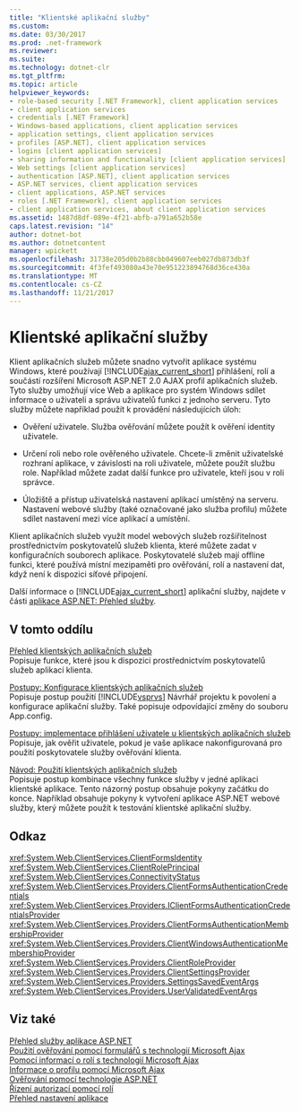 ```yaml
---
title: "Klientské aplikační služby"
ms.custom: 
ms.date: 03/30/2017
ms.prod: .net-framework
ms.reviewer: 
ms.suite: 
ms.technology: dotnet-clr
ms.tgt_pltfrm: 
ms.topic: article
helpviewer_keywords:
- role-based security [.NET Framework], client application services
- client application services
- credentials [.NET Framework]
- Windows-based applications, client application services
- application settings, client application services
- profiles [ASP.NET], client application services
- logins [client application services]
- sharing information and functionality [client application services]
- Web settings [client application services]
- authentication [ASP.NET], client application services
- ASP.NET services, client application services
- client applications, ASP.NET services
- roles [.NET Framework], client application services
- client application services, about client application services
ms.assetid: 1487d8df-089e-4f21-abfb-a791a652b58e
caps.latest.revision: "14"
author: dotnet-bot
ms.author: dotnetcontent
manager: wpickett
ms.openlocfilehash: 31738e205d0b2b88cbb049607eeb027db873db3f
ms.sourcegitcommit: 4f3fef493080a43e70e951223894768d36ce430a
ms.translationtype: MT
ms.contentlocale: cs-CZ
ms.lasthandoff: 11/21/2017
---
```

# <a name="client-application-services"></a>Klientské aplikační služby
Klient aplikačních služeb můžete snadno vytvořit aplikace systému Windows, které používají [!INCLUDE[ajax_current_short](../../../includes/ajax-current-short-md.md)] přihlášení, rolí a součástí rozšíření Microsoft ASP.NET 2.0 AJAX profil aplikačních služeb. Tyto služby umožňují více Web a aplikace pro systém Windows sdílet informace o uživateli a správu uživatelů funkci z jednoho serveru. Tyto služby můžete například použít k provádění následujících úloh:  
  
-   Ověření uživatele. Služba ověřování můžete použít k ověření identity uživatele.  
  
-   Určení roli nebo role ověřeného uživatele. Chcete-li změnit uživatelské rozhraní aplikace, v závislosti na roli uživatele, můžete použít službu role. Například můžete zadat další funkce pro uživatele, kteří jsou v roli správce.  
  
-   Úložiště a přístup uživatelská nastavení aplikací umístěný na serveru. Nastavení webové služby (také označované jako služba profilu) můžete sdílet nastavení mezi více aplikací a umístění.  
  
 Klient aplikačních služeb využít model webových služeb rozšiřitelnost prostřednictvím poskytovatelů služeb klienta, které můžete zadat v konfiguračních souborech aplikace. Poskytovatelé služeb mají offline funkci, které používá místní mezipaměti pro ověřování, rolí a nastavení dat, když není k dispozici síťové připojení.  
  
 Další informace o [!INCLUDE[ajax_current_short](../../../includes/ajax-current-short-md.md)] aplikační služby, najdete v části [aplikace ASP.NET: Přehled služby](http://msdn.microsoft.com/library/1162e529-0d70-44b2-b3ab-83e60c695013).  
  
## <a name="in-this-section"></a>V tomto oddílu  
 [Přehled klientských aplikačních služeb](../../../docs/framework/common-client-technologies/client-application-services-overview.md)  
 Popisuje funkce, které jsou k dispozici prostřednictvím poskytovatelů služeb aplikací klienta.  
  
 [Postupy: Konfigurace klientských aplikačních služeb](../../../docs/framework/common-client-technologies/how-to-configure-client-application-services.md)  
 Popisuje postup použití [!INCLUDE[vsprvs](../../../includes/vsprvs-md.md)] Návrhář projektu k povolení a konfigurace aplikační služby. Také popisuje odpovídající změny do souboru App.config.  
  
 [Postupy: implementace přihlášení uživatele u klientských aplikačních služeb](../../../docs/framework/common-client-technologies/how-to-implement-user-login-with-client-application-services.md)  
 Popisuje, jak ověřit uživatele, pokud je vaše aplikace nakonfigurovaná pro použití poskytovatele služby ověřování klienta.  
  
 [Návod: Použití klientských aplikačních služeb](../../../docs/framework/common-client-technologies/walkthrough-using-client-application-services.md)  
 Popisuje postup kombinace všechny funkce služby v jedné aplikaci klientské aplikace. Tento názorný postup obsahuje pokyny začátku do konce. Například obsahuje pokyny k vytvoření aplikace ASP.NET webové služby, který můžete použít k testování klientské aplikační služby.  
  
## <a name="reference"></a>Odkaz  
 <xref:System.Web.ClientServices.ClientFormsIdentity>  
 <xref:System.Web.ClientServices.ClientRolePrincipal>  
 <xref:System.Web.ClientServices.ConnectivityStatus>  
 <xref:System.Web.ClientServices.Providers.ClientFormsAuthenticationCredentials>  
 <xref:System.Web.ClientServices.Providers.IClientFormsAuthenticationCredentialsProvider>  
 <xref:System.Web.ClientServices.Providers.ClientFormsAuthenticationMembershipProvider>  
 <xref:System.Web.ClientServices.Providers.ClientWindowsAuthenticationMembershipProvider>  
 <xref:System.Web.ClientServices.Providers.ClientRoleProvider>  
 <xref:System.Web.ClientServices.Providers.ClientSettingsProvider>  
 <xref:System.Web.ClientServices.Providers.SettingsSavedEventArgs>  
 <xref:System.Web.ClientServices.Providers.UserValidatedEventArgs>  
  
## <a name="see-also"></a>Viz také  
 [Přehled služby aplikace ASP.NET](http://msdn.microsoft.com/library/1162e529-0d70-44b2-b3ab-83e60c695013)  
 [Použití ověřování pomocí formulářů s technologií Microsoft Ajax](http://msdn.microsoft.com/library/c50f7dc5-323c-4c63-b4f3-96edfc1e815e)  
 [Pomocí informací o rolí s technologií Microsoft Ajax](http://msdn.microsoft.com/library/280f6ad9-ba1a-4fc9-b0cc-22e39e54a82d)  
 [Informace o profilu pomocí Microsoft Ajax](http://msdn.microsoft.com/library/91239ae6-d01c-4f4e-a433-eb9040dbed61)  
 [Ověřování pomocí technologie ASP.NET](http://msdn.microsoft.com/library/fc10b0ef-4ce4-4a7f-9174-886325221ee1)  
 [Řízení autorizací pomocí rolí](http://msdn.microsoft.com/library/01954ce4-39a2-487f-8153-a69f6f6f3195)    
 [Přehled nastavení aplikace](../../../docs/framework/winforms/advanced/application-settings-overview.md)
